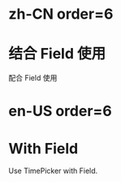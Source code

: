 # zh-CN order=6

# 结合 Field 使用

配合 Field 使用

# en-US order=6

# With Field

Use TimePicker with Field.
